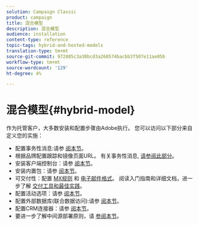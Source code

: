 ```yaml
---
solution: Campaign Classic
product: campaign
title: 混合模型
description: 混合模型
audience: installation
content-type: reference
topic-tags: hybrid-and-hosted-models
translation-type: tm+mt
source-git-commit: 972885c3a38bcd3a260574bacbb3f507e11ae05b
workflow-type: tm+mt
source-wordcount: '129'
ht-degree: 4%

---
```



# 混合模型{#hybrid-model}

作为托管客户，大多数安装和配置步骤由Adobe执行。 您可以访问以下部分来自定义您的实施：

* 配置事务性消息:请参 [阅本节](../../message-center/using/transactional-messaging-architecture.md)。
* 根据品牌配置跟踪和镜像页面URL。 有关事务性消息, [请参阅此部分](../../message-center/using/configuring-multibranding.md)。
* 安装客户端控制台：请参 [阅本节](../../installation/using/installing-the-client-console.md)。
* 安装内置包：请参 [阅本节](../../installation/using/installing-campaign-standard-packages.md)。
* 可交付性：配置 [MX规则](../../installation/using/email-deliverability.md#mx-configuration) 和 [电子邮件格式](../../installation/using/email-deliverability.md#managing-email-formats)。 阅读入门指南和详细文档，进一步了解 [交付工具](../../delivery/using/deliverability-key-points.md)[和最佳实践](../../delivery/using/about-deliverability.md)。
* 配置活动选项：请参 [阅本节](../../installation/using/configuring-campaign-options.md)。
* 配置外部数据库(联合数据访问):请参 [阅本节](../../installation/using/about-fda.md)。
* 配置CRM连接器：请参 [阅本节](../../platform/using/crm-connectors.md)。
* 要进一步了解中间源部署原则，请 [参阅本节](../../installation/using/mid-sourcing-deployment.md)。

